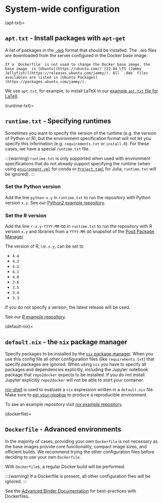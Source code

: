 # System-wide configuration

(apt-txt)=

## `apt.txt` - Install packages with `apt-get`

A list of packages in the [`.deb`](<https://en.wikipedia.org/wiki/Deb_(file_format)>) format that should be installed. The `.deb` files are downloaded from the server configured in the Docker base image.

```{note}
If a `Dockerfile` is not used to change the Docker base image, the base image  is [Ubuntu](https://ubuntu.com/) [22.04 LTS (Jammy Jellyfish)](https://releases.ubuntu.com/jammy/). All `.deb` files availables are listed in [Ubuntu Packages](https://packages.ubuntu.com/jammy/).
```

We use `apt.txt`, for example, to install LaTeX in our
[example `apt.txt` file for LaTeX](https://github.com/binder-examples/latex/blob/HEAD/apt.txt).

(runtime-txt)=

## `runtime.txt` - Specifying runtimes

Sometimes you want to specify the version of the runtime (e.g. the version of Python or R), but the environment specification format will not let you specify this information (e.g. `requirements.txt` or `install.R`).
For these cases, we have a special `runtime.txt` file.

:::{warning}
`runtime.txt` is only supported when used with environment specifications
that do not already support specifying the runtime
(when using [`environment.yml`](#environment-yml) for conda or [`Project.toml`](#project-toml) for Julia, `runtime.txt` will be ignored).
:::

### Set the Python version

Add the line `python-x.y` in `runtime.txt` to run the repository with Python version `x.y`.
See our [Python2 example repository](https://github.com/binder-examples/python2_runtime/blob/HEAD/runtime.txt).

### Set the R version

Add the line `r-x.y-YYYY-MM-DD` in `runtime.txt` to run the repository with R version `x.y` and libraries from a `YYYY-MM-DD` snapshot of the [Posit Package Manager](https://packagemanager.posit.co/client/#/repos/2/overview).

The version of R, i.e. `x.y`, can be set to

- `4.4`
- `4.3`
- `4.2`
- `4.1`
- `4.0`
- `3.6`
- `3.5`
- `3.4`
- `3.3`

If you do not specify a version, the latest release will be used.

See our [R example repository](https://github.com/binder-examples/r/blob/HEAD/runtime.txt).

(default-nix)=

## `default.nix` - the `nix` package manager

Specify packages to be installed by the [`nix` package manager](https://github.com/NixOS/nixpkgs).
When you use this config file all other configuration files (like `requirements.txt`)
that specify packages are ignored. When using `nix` you have to specify all
packages and dependencies explicitly, including the Jupyter notebook package that
`repo2docker` expects to be installed. If you do not install Jupyter explicitly
`repo2docker` will not be able to start your container.

[nix-shell](https://nixos.org/nix/manual/#sec-nix-shell) is used to evaluate
a `nix` expression written in a `default.nix` file. Make sure to
[pin your nixpkgs](https://discourse.nixos.org/t/nixops-pinning-nixpkgs/734)
to produce a reproducible environment.

To see an example repository visit
[nix example repository](https://github.com/binder-examples/nix).

(dockerfile)=

## `Dockerfile` - Advanced environments

In the majority of cases, providing your own `Dockerfile` is not necessary as the base images provide core functionality, compact image sizes, and efficient builds. We recommend trying the other configuration files before deciding to use your own `Dockerfile`.

With `Dockerfile`s, a regular Docker build will be performed.

:::{warning}
If a Dockerfile is present, all other configuration files will be ignored.
:::

See the [Advanced Binder Documentation](https://mybinder.readthedocs.io/en/latest/tutorials/dockerfile.html) for
best-practices with Dockerfiles.
